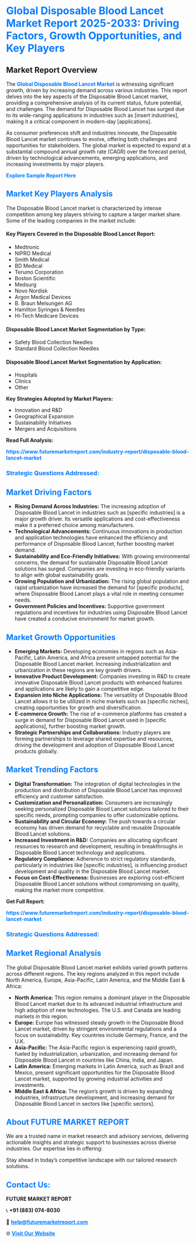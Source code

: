 <h1 style="color: #007BFF;">Global Disposable Blood Lancet Market Report 2025-2033: Driving Factors, Growth Opportunities, and Key Players</h1>

<section id="overview">
<h2>Market Report Overview</h2>
<p>The <a href="https://www.futuremarketreport.com/industry-report/disposable-blood-lancet-market" style="color: #007BFF; text-decoration: none;"><strong>Global Disposable Blood Lancet Market</strong></a> is witnessing significant growth, driven by increasing demand across various industries. This report delves into the key aspects of the Disposable Blood Lancet market, providing a comprehensive analysis of its current status, future potential, and challenges. The demand for Disposable Blood Lancet has surged due to its wide-ranging applications in industries such as [insert industries], making it a critical component in modern-day [applications].</p>
<p>As consumer preferences shift and industries innovate, the Disposable Blood Lancet market continues to evolve, offering both challenges and opportunities for stakeholders. The global market is expected to expand at a substantial compound annual growth rate (CAGR) over the forecast period, driven by technological advancements, emerging applications, and increasing investments by major players.</p>
</section>

<section id="overview">
<p><a href="https://www.futuremarketreport.com/request-sample/reportId=77586" style="color: #007BFF; text-decoration: none;"><strong>Explore Sample Report Here</strong></a></p>
</section>

<section id="key-players">
<h2 style="color: #007BFF;">Market Key Players Analysis</h2>
<p>The Disposable Blood Lancet market is characterized by intense competition among key players striving to capture a larger market share. Some of the leading companies in the market include:</p>
<h4>Key Players Covered in the Disposable Blood Lancet Report:</h4>
<ul><li>Medtronic</li><li>NIPRO Medical</li><li>Smith Medical</li><li>BD Medical</li><li>Terumo Corporation</li><li>Boston Scientific</li><li>Medsurg</li><li>Novo Nordisk</li><li>Argon Medical Devices</li><li>B. Braun Melsungen AG</li><li>Hamilton Syringes &amp; Needles</li><li>Hi-Tech Medicare Devices</li></ul>
<h4>Disposable Blood Lancet Market Segmentation by Type:</h4>
<ul><li>Safety Blood Collection Needles</li><li>Standard Blood Collection Needles</li></ul>

<h4>Disposable Blood Lancet Market Segmentation by Application:</h4>
<ul><li>Hospitals</li><li>Clinics</li><li>Other</li></ul>
<p><strong>Key Strategies Adopted by Market Players:</strong></p>
<ul>
<li>Innovation and R&D</li>
<li>Geographical Expansion</li>
<li>Sustainability Initiatives</li>
<li>Mergers and Acquisitions</li>
</ul>
</section>

<section>
<p><strong>Read Full Analysis: </strong></p><a href="https://www.futuremarketreport.com/industry-report/disposable-blood-lancet-market" style="color: #007BFF; text-decoration: none;"><strong>https://www.futuremarketreport.com/industry-report/disposable-blood-lancet-market</strong></a>
<h3 style="color: #007BFF;">Strategic Questions Addressed:</h3>
</section>

<section id="driving-factors">
<h2 style="color: #007BFF;">Market Driving Factors</h2>
<ul>
<li><strong>Rising Demand Across Industries:</strong> The increasing adoption of Disposable Blood Lancet in industries such as [specific industries] is a major growth driver. Its versatile applications and cost-effectiveness make it a preferred choice among manufacturers.</li>
<li><strong>Technological Advancements:</strong> Continuous innovations in production and application technologies have enhanced the efficiency and performance of Disposable Blood Lancet, further boosting market demand.</li>
<li><strong>Sustainability and Eco-Friendly Initiatives:</strong> With growing environmental concerns, the demand for sustainable Disposable Blood Lancet solutions has surged. Companies are investing in eco-friendly variants to align with global sustainability goals.</li>
<li><strong>Growing Population and Urbanization:</strong> The rising global population and rapid urbanization have increased the demand for [specific products], where Disposable Blood Lancet plays a vital role in meeting consumer needs.</li>
<li><strong>Government Policies and Incentives:</strong> Supportive government regulations and incentives for industries using Disposable Blood Lancet have created a conducive environment for market growth.</li>
</ul>
</section>

<section id="growth-opportunities">
<h2 style="color: #007BFF;">Market Growth Opportunities</h2>
<ul>
<li><strong>Emerging Markets:</strong> Developing economies in regions such as Asia-Pacific, Latin America, and Africa present untapped potential for the Disposable Blood Lancet market. Increasing industrialization and urbanization in these regions are key growth drivers.</li>
<li><strong>Innovative Product Development:</strong> Companies investing in R&D to create innovative Disposable Blood Lancet products with enhanced features and applications are likely to gain a competitive edge.</li>
<li><strong>Expansion into Niche Applications:</strong> The versatility of Disposable Blood Lancet allows it to be utilized in niche markets such as [specific niches], creating opportunities for growth and diversification.</li>
<li><strong>E-commerce Growth:</strong> The rise of e-commerce platforms has created a surge in demand for Disposable Blood Lancet used in [specific applications], further boosting market growth.</li>
<li><strong>Strategic Partnerships and Collaborations:</strong> Industry players are forming partnerships to leverage shared expertise and resources, driving the development and adoption of Disposable Blood Lancet products globally.</li>
</ul>
</section>

<section id="trending-factors">
<h2 style="color: #007BFF;">Market Trending Factors</h2>
<ul>
<li><strong>Digital Transformation:</strong> The integration of digital technologies in the production and distribution of Disposable Blood Lancet has improved efficiency and customer satisfaction.</li>
<li><strong>Customization and Personalization:</strong> Consumers are increasingly seeking personalized Disposable Blood Lancet solutions tailored to their specific needs, prompting companies to offer customizable options.</li>
<li><strong>Sustainability and Circular Economy:</strong> The push towards a circular economy has driven demand for recyclable and reusable Disposable Blood Lancet solutions.</li>
<li><strong>Increased Investment in R&D:</strong> Companies are allocating significant resources to research and development, resulting in breakthroughs in Disposable Blood Lancet technology and applications.</li>
<li><strong>Regulatory Compliance:</strong> Adherence to strict regulatory standards, particularly in industries like [specific industries], is influencing product development and quality in the Disposable Blood Lancet market.</li>
<li><strong>Focus on Cost-Effectiveness:</strong> Businesses are exploring cost-efficient Disposable Blood Lancet solutions without compromising on quality, making the market more competitive.</li>
</ul>
</section>

<section>
<p><strong>Get Full Report: </strong></p><a href="https://www.futuremarketreport.com/industry-report/disposable-blood-lancet-market" style="color: #007BFF; text-decoration: none;"><strong>https://www.futuremarketreport.com/industry-report/disposable-blood-lancet-market</strong></a>
<h3 style="color: #007BFF;">Strategic Questions Addressed:</h3>
</section>


<section id="regional-analysis">
<h2 style="color: #007BFF;">Market Regional Analysis</h2>
<p>The global Disposable Blood Lancet market exhibits varied growth patterns across different regions. The key regions analyzed in this report include North America, Europe, Asia-Pacific, Latin America, and the Middle East & Africa:</p>
<ul>
<li><strong>North America:</strong> This region remains a dominant player in the Disposable Blood Lancet market due to its advanced industrial infrastructure and high adoption of new technologies. The U.S. and Canada are leading markets in this region.</li>
<li><strong>Europe:</strong> Europe has witnessed steady growth in the Disposable Blood Lancet market, driven by stringent environmental regulations and a focus on sustainability. Key countries include Germany, France, and the U.K.</li>
<li><strong>Asia-Pacific:</strong> The Asia-Pacific region is experiencing rapid growth, fueled by industrialization, urbanization, and increasing demand for Disposable Blood Lancet in countries like China, India, and Japan.</li>
<li><strong>Latin America:</strong> Emerging markets in Latin America, such as Brazil and Mexico, present significant opportunities for the Disposable Blood Lancet market, supported by growing industrial activities and investments.</li>
<li><strong>Middle East & Africa:</strong> The region’s growth is driven by expanding industries, infrastructure development, and increasing demand for Disposable Blood Lancet in sectors like [specific sectors].</li>
</ul>
</section>

<footer>
<h2 style="color: #007BFF;">About FUTURE MARKET REPORT</h2>
<p>We are a trusted name in market research and advisory services, delivering actionable insights and strategic support to businesses across diverse industries. Our expertise lies in offering:</p>

<p>Stay ahead in today’s competitive landscape with our tailored research solutions.</p>

<h2 style="color: #007BFF;">Contact Us:</h2>
<p><strong>FUTURE MARKET REPORT</strong></p>
<p>📞 <strong>+91 (883) 074-8030</strong></p>
<p>📧 <strong><a href="mailto:help@futuremarketreport.com" style="color: #007BFF;">help@futuremarketreport.com</a></strong></p>
<p>🌐 <strong><a href="https://www.futuremarketreport.com/" style="color: #007BFF;">Visit Our Website</a></strong></p>
</footer>